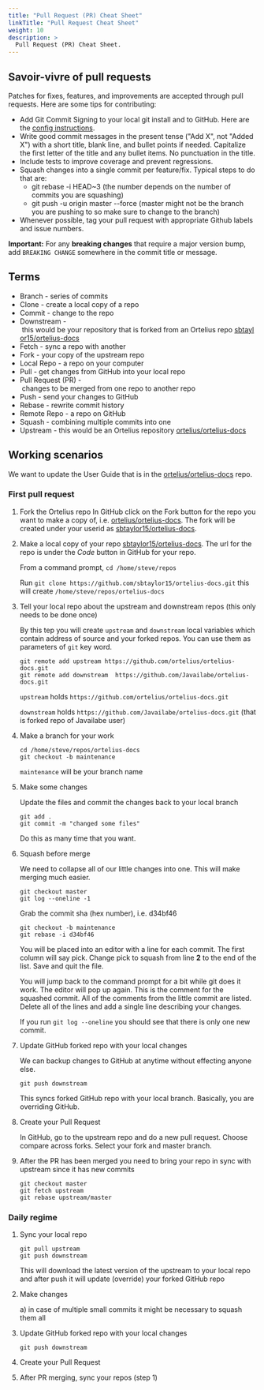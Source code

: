 ```yaml
---
title: "Pull Request (PR) Cheat Sheet"
linkTitle: "Pull Request Cheat Sheet"
weight: 10
description: >
  Pull Request (PR) Cheat Sheet.
---
```


## Savoir-vivre of pull requests

Patches for fixes, features, and improvements are accepted through pull requests. Here are some tips for contributing:

* Add Git Commit Signing to your local git install and to GitHub.  Here are the [config instructions](https://blog.petehouston.com/sign-git-commits/).
* Write good commit messages in the present tense ("Add X", not "Added X") with a short title, blank line, and bullet points if needed. Capitalize the first letter of the title and any bullet items. No punctuation in the title.
* Include tests to improve coverage and prevent regressions.
* Squash changes into a single commit per feature/fix.
 Typical steps to do that are:
  - git rebase -i HEAD~3 (the number depends on the number of commits you are squashing)
  - git push -u origin master --force (master might not be the branch you are pushing to so make sure to change to the branch)
* Whenever possible, tag your pull request with appropriate Github labels and issue numbers.

**Important:** For any **breaking changes** that require a major version bump, add `BREAKING CHANGE` somewhere in the commit title or message.

## Terms

- Branch - series of commits
- Clone - create a local copy of a repo
- Commit - change to the repo
- Downstream - this would be your repository that is forked from an Ortelius repo [sbtaylor15/ortelius-docs](https://github.com/sbtaylor15/ortelius-docs)
- Fetch - sync a repo with another
- Fork - your copy of the upstream repo
- Local Repo - a repo on your computer
- Pull - get changes from GitHub into your local repo
- Pull Request (PR) - changes to be merged from one repo to another repo
- Push - send your changes to GitHub
- Rebase - rewrite commit history
- Remote Repo - a repo on GitHub
- Squash - combining multiple commits into one
- Upstream - this would be an Ortelius repository [ortelius/ortelius-docs](https://github.com/ortelius/ortelius-docs)

## Working scenarios

We want to update the User Guide that is in the [ortelius/ortelius-docs](https://github.com/ortelius/ortelius-docs) repo.

### First pull request

1) Fork the Ortelius repo
   In GitHub click on the Fork button for the repo you want to make a copy of, i.e. [ortelius/ortelius-docs](https://github.com/ortelius/ortelius-docs).  The fork will be created under
   your userid as [sbtaylor15/ortelius-docs](https://github.com/sbtaylor15/ortelius-docs).

2) Make a local copy of your repo [sbtaylor15/ortelius-docs](https://github.com/sbtaylor15/ortelius-docs). The url for the repo is under the *Code* button in GitHub for your repo.

   From a command prompt, `cd /home/steve/repos`

   Run `git clone https://github.com/sbtaylor15/ortelius-docs.git` this will create `/home/steve/repos/ortelius-docs`

3) Tell your local repo about the upstream and downstream repos (this only needs to be done once)

   By this tep you will create `upstream` and `downstream` local variables which contain address of source and your forked repos. You can use them as parameters of `git` key word.

   ```
   git remote add upstream https://github.com/ortelius/ortelius-docs.git
   git remote add downstream  https://github.com/Javailabe/ortelius-docs.git
   ```
   `upstream` holds `https://github.com/ortelius/ortelius-docs.git`

   `downstream` holds `https://github.com/Javailabe/ortelius-docs.git` (that is forked repo of Javailabe user)

4) Make a branch for your work

   ```
   cd /home/steve/repos/ortelius-docs
   git checkout -b maintenance
   ```
   `maintenance` will be your branch name

5) Make some changes

   Update the files and commit the changes back to your local branch

   ```
   git add .
   git commit -m "changed some files"
   ```

   Do this as many time that you want.

6) Squash before merge

   We need to collapse all of our little changes into one.  This will make merging much easier.

   ```
   git checkout master
   git log --oneline -1
   ```

   Grab the commit sha (hex number), i.e. d34bf46

   ```
   git checkout -b maintenance
   git rebase -i d34bf46
   ```

   You will be placed into an editor with a line for each commit.  The first column will say
   pick.  Change pick to squash from line **2** to the end of the list.  Save and quit the file.

   You will jump back to the command prompt for a bit while git does it work.  The editor will
   pop up again.  This is the comment for the squashed commit.  All of the comments from the
   little commit are listed.  Delete all of the lines and add a single line describing your
   changes.

   If you run `git log --oneline` you should see that there is only one new commit.

7) Update GitHub forked repo with your local changes

   We can backup changes to GitHub at anytime without effecting anyone else.

   ```
   git push downstream
   ```

   This syncs forked GitHub repo with your local branch.  Basically, you are overriding GitHub.

8) Create your Pull Request

    In GitHub, go to the upstream repo and do a new pull request.  Choose compare across
    forks.  Select your fork and master branch.

9) After the PR has been merged you need to bring your repo in sync with upstream since it has new commits

      ```
      git checkout master
      git fetch upstream
      git rebase upstream/master
      ```

### Daily regime

1) Sync your local repo

      ```
      git pull upstream
      git push downstream
      ```
      This will download the latest version of the upstream to your local repo and after push it will update (override) your forked GitHub repo

2) Make changes

   a) in case of multiple small commits it might be necessary to squash them all

3) Update GitHub forked repo with your local changes

      ```
      git push downstream
      ```

4) Create your Pull Request

5) After PR merging, sync your repos (step 1)
